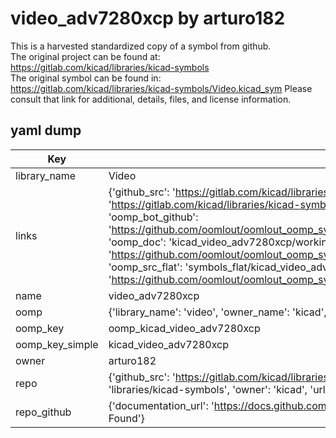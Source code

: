 # video_adv7280xcp by arturo182  
This is a harvested standardized copy of a symbol from github.  
The original project can be found at:  
https://gitlab.com/kicad/libraries/kicad-symbols  
The original symbol can be found in:
https://gitlab.com/kicad/libraries/kicad-symbols/Video.kicad_sym
Please consult that link for additional, details, files, and license information.  
## yaml dump  
| Key | Value |  
| --- | --- |  
| library_name | Video |  
| links | {'github_src': 'https://gitlab.com/kicad/libraries/kicad-symbols/Video.kicad_sym', 'github_src_repo': 'https://gitlab.com/kicad/libraries/kicad-symbols', 'oomp_bot': 'kicad_video_adv7280xcp/working', 'oomp_bot_github': 'https://github.com/oomlout/oomlout_oomp_symbol_bot/tree/main/kicad_video_adv7280xcp/working', 'oomp_doc': 'kicad_video_adv7280xcp/working', 'oomp_doc_github': 'https://github.com/oomlout/oomlout_oomp_symbol_doc/tree/main/kicad_video_adv7280xcp/working', 'oomp_src_flat': 'symbols_flat/kicad_video_adv7280xcp/working', 'oomp_src_flat_github': 'https://github.com/oomlout/oomlout_oomp_symbol_src/tree/main/kicad_video_adv7280xcp/working'} |  
| name | video_adv7280xcp |  
| oomp | {'library_name': 'video', 'owner_name': 'kicad', 'symbol_name': 'video_adv7280xcp'} |  
| oomp_key | oomp_kicad_video_adv7280xcp |  
| oomp_key_simple | kicad_video_adv7280xcp |  
| owner | arturo182 |  
| repo | {'github_src': 'https://gitlab.com/kicad/libraries/kicad-symbols/Video.kicad_sym', 'name': 'libraries/kicad-symbols', 'owner': 'kicad', 'url': 'https://gitlab.com/kicad/libraries/kicad-symbols'} |  
| repo_github | {'documentation_url': 'https://docs.github.com/rest/repos/repos#get-a-repository', 'message': 'Not Found'} |  

